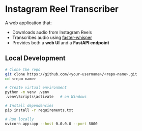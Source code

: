 # Instagram Reel Transcriber

A web application that:
- Downloads audio from Instagram Reels
- Transcribes audio using [faster-whisper](https://github.com/guillaumekln/faster-whisper)
- Provides both a **web UI** and a **FastAPI endpoint**

## Local Development

```bash
# Clone the repo
git clone https://github.com/<your-username>/<repo-name>.git
cd <repo-name>

# Create virtual environment
python -m venv .venv
.venv\Scripts\activate   # on Windows

# Install dependencies
pip install -r requirements.txt

# Run locally
uvicorn app:app --host 0.0.0.0 --port 8000
